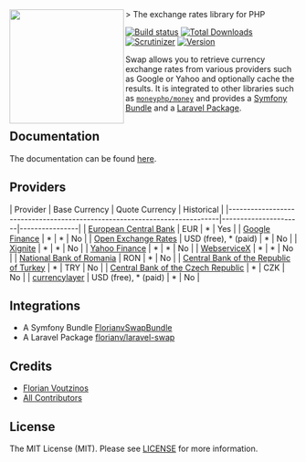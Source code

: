 <img src="doc/logo.png" width="200px" align="left"/>
> The exchange rates library for PHP

[![Build status](http://img.shields.io/travis/florianv/swap.svg?style=flat-square)](https://travis-ci.org/florianv/swap)
[![Total Downloads](https://img.shields.io/packagist/dt/florianv/swap.svg?style=flat-square)](https://packagist.org/packages/florianv/swap)
[![Scrutinizer](https://img.shields.io/scrutinizer/g/florianv/swap.svg?style=flat-square)](https://scrutinizer-ci.com/g/florianv/swap)
[![Version](http://img.shields.io/packagist/v/florianv/swap.svg?style=flat-square)](https://packagist.org/packages/florianv/swap)

Swap allows you to retrieve currency exchange rates from various providers such as Google or Yahoo and optionally cache the results.
It is integrated to other libraries such as [`moneyphp/money`](https://github.com/moneyphp/money) and provides
a [Symfony Bundle](https://github.com/florianv/FlorianvSwapBundle) and a [Laravel Package](https://github.com/florianv/laravel-swap).

## Documentation

The documentation can be found [here](https://github.com/florianv/swap/blob/master/doc/doc.md).

## Providers

| Provider | Base Currency | Quote Currency | Historical |
|---------------------------------------------------------------------------|----------------------|----------------|
| [European Central Bank](http://www.ecb.europa.eu/home/html/index.en.html) | EUR | * | Yes |
| [Google Finance](http://www.google.com/finance) | * | * | No |
| [Open Exchange Rates](https://openexchangerates.org) | USD (free), * (paid) | * | No |
| [Xignite](https://www.xignite.com) | * | * | No |
| [Yahoo Finance](https://finance.yahoo.com) | * | * | No |
| [WebserviceX](http://www.webservicex.net/ws/default.aspx) | * | * | No |
| [National Bank of Romania](http://www.bnr.ro) | RON | * | No |
| [Central Bank of the Republic of Turkey](http://www.tcmb.gov.tr) | * | TRY | No |
| [Central Bank of the Czech Republic](http://www.cnb.cz) | * | CZK | No |
| [currencylayer](https://currencylayer.com) | USD (free), * (paid) | * | No |

## Integrations

- A Symfony Bundle [FlorianvSwapBundle](https://github.com/florianv/FlorianvSwapBundle)
- A Laravel Package [florianv/laravel-swap](https://github.com/florianv/laravel-swap)

## Credits

- [Florian Voutzinos](https://github.com/florianv)
- [All Contributors](https://github.com/florianv/swap/contributors)

## License

The MIT License (MIT). Please see [LICENSE](https://github.com/florianv/swap/blob/master/LICENSE) for more information.
